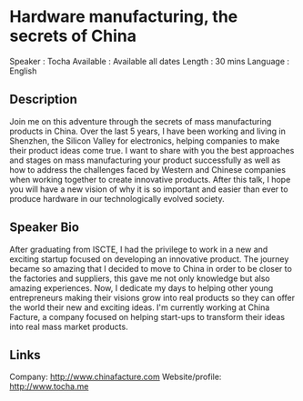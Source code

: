 Hardware manufacturing, the secrets of China
========================

Speaker   : Tocha
Available : Available all dates
Length    : 30 mins
Language  : English

Description
-----------

Join me on this adventure through the secrets of mass manufacturing products in China. 
Over the last 5 years, I have been working and living in Shenzhen, the Silicon Valley for electronics, helping companies to make their product ideas come true. I want to share with you the best approaches and stages on mass manufacturing your product successfully as well as how to address the challenges faced by Western and Chinese companies when working together to create innovative products. 
After this talk, I hope you will have a new vision of why it is so important and easier than ever to produce hardware in our technologically evolved society.

Speaker Bio
-----------

After graduating from ISCTE, I had the privilege to work in a new and exciting startup focused on developing an innovative product. The journey became so amazing that I decided to move to China in order to be closer to the factories and suppliers, this gave me not only knowledge but also amazing experiences. Now, I dedicate my days to helping other young entrepreneurs making their visions grow into real products so they can offer the world their new and exciting ideas.
I'm currently working at China Facture, a company focused on helping start-ups to transform their ideas into real mass market products.

Links
-----

Company: http://www.chinafacture.com
Website/profile: http://www.tocha.me
